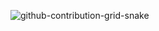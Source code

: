 ![github-contribution-grid-snake](https://github.com/user-attachments/assets/b5708a04-b89b-4bde-9ee4-7e4f939f81a6)
